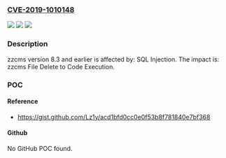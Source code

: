 ### [CVE-2019-1010148](https://cve.mitre.org/cgi-bin/cvename.cgi?name=CVE-2019-1010148)
![](https://img.shields.io/static/v1?label=Product&message=zzcms&color=blue)
![](https://img.shields.io/static/v1?label=Version&message=n%2Fa&color=blue)
![](https://img.shields.io/static/v1?label=Vulnerability&message=SQL%20Injection&color=brighgreen)

### Description

zzcms version 8.3 and earlier is affected by: SQL Injection. The impact is: zzcms File Delete to Code Execution.

### POC

#### Reference
- https://gist.github.com/Lz1y/acd1bfd0cc0e0f53b8f781840e7bf368

#### Github
No GitHub POC found.

